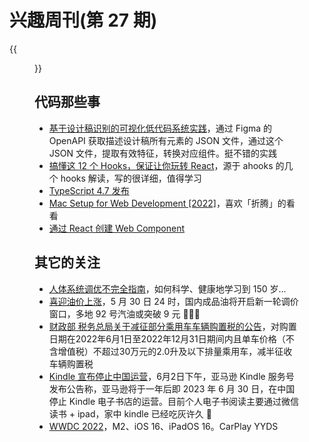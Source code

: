# 兴趣周刊(第 27 期)


<!--more-->
{{<figure src="https://jiangbao-1258001083.cos.ap-shanghai.myqcloud.com/msi2022champion.jpeg" title="RNG 2022 MSI 夺冠">}}

## 代码那些事
* [基于设计稿识别的可视化低代码系统实践](https://mp.weixin.qq.com/s/JUXz9TOKbkO1oAzHjVfwnQ)，通过 Figma 的 OpenAPI 获取描述设计稿所有元素的 JSON 文件，通过这个 JSON 文件，提取有效特征，转换对应组件。挺不错的实践
* [搞懂这 12 个 Hooks，保证让你玩转 React](https://juejin.cn/post/7101486767336849421)，源于 ahooks 的几个 hooks 解读，写的很详细，值得学习
* [TypeScript 4.7 发布](https://devblogs.microsoft.com/typescript/announcing-typescript-4-7/#whats-new-since-the-beta)
* [Mac Setup for Web Development [2022]](https://www.robinwieruch.de/mac-setup-web-development/)，喜欢「折腾」的看看
* [通过 React 创建 Web Component](https://spin.atomicobject.com/2022/04/11/export-web-components/)

## 其它的关注
* [人体系统调优不完全指南](https://github.com/zijie0/HumanSystemOptimization)，如何科学、健康地学习到 150 岁...
* [喜迎油价上涨](https://mp.weixin.qq.com/s/P0gdXjfTASg_AVickneAjw)，5 月 30 日 24 时，国内成品油将开启新一轮调价窗口，多地 92 号汽油或突破 9 元 🚀🚀🚀
* [财政部 税务总局关于减征部分乘用车车辆购置税的公告](http://szs.mof.gov.cn/zhengcefabu/202205/t20220531_3814723.htm)，对购置日期在2022年6月1日至2022年12月31日期间内且单车价格（不含增值税）不超过30万元的2.0升及以下排量乘用车，减半征收车辆购置税
* [Kindle 宣布停止中国运营](https://finance.sina.com.cn/jjxw/2022-06-06/doc-imizirau6805311.shtml)，6月2日下午，亚马逊 Kindle 服务号发布公告称，亚马逊将于一年后即 2023 年 6 月 30 日，在中国停止 Kindle 电子书店的运营。目前个人电子书阅读主要通过微信读书 + ipad，家中 kindle 已经吃灰许久 🤔
* [WWDC 2022](https://developer.apple.com/wwdc22/)，M2、iOS 16、iPadOS 16。CarPlay YYDS
